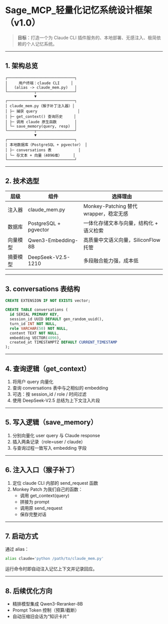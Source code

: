 # Sage_MCP_轻量化记忆系统设计框架（v1.0）

> **目标**：打造一个为 Claude CLI 插件服务的、本地部署、无感注入、极简依赖的个人记忆系统。

---

## 1. 架构总览

```
┌──────────────────────────────┐
│     用户终端：claude CLI     │
│   (alias -> claude_mem.py)   │
└────────────┬─────────────────┘
             ▼
┌──────────────────────────────┐
│ claude_mem.py（猴子补丁注入器）│
│ ├─ 捕获 query                  │
│ ├─ get_context() 查询历史     │
│ ├─ 调用 claude 原生函数        │
│ └─ save_memory(query, resp)  │
└────────────┬─────────────────┘
             ▼
┌──────────────────────────────┐
│ 本地数据库（PostgreSQL + pgvector） │
│ ├─ conversations 表            │
│ └─ 存文本 + 向量（4096维）     │
└──────────────────────────────┘
```

---

## 2. 技术选型

| 层级     | 组件                     | 选择理由                    |
|--------|------------------------|---------------------------|
| 注入器    | claude_mem.py          | Monkey-Patching 替代 wrapper，稳定无感 |
| 数据库    | PostgreSQL + pgvector | 一体化存储文本与向量，结构化 + 语义检索 |
| 向量模型  | Qwen3-Embedding-8B     | 高质量中文语义向量，SiliconFlow 托管 |
| 摘要模型  | DeepSeek-V2.5-1210     | 多段融合能力强，成本低             |

---

## 3. conversations 表结构

```sql
CREATE EXTENSION IF NOT EXISTS vector;

CREATE TABLE conversations (
  id SERIAL PRIMARY KEY,
  session_id UUID DEFAULT gen_random_uuid(),
  turn_id INT NOT NULL,
  role VARCHAR(50) NOT NULL,
  content TEXT NOT NULL,
  embedding VECTOR(4096),
  created_at TIMESTAMPTZ DEFAULT CURRENT_TIMESTAMP
);
```

---

## 4. 查询逻辑（get_context）

1. 将用户 query 向量化
2. 查询 conversations 表中与之相似的 embedding
3. 可选：按 session_id / role / 时间过滤
4. 使用 DeepSeek-V2.5 总结为上下文注入片段

---

## 5. 写入逻辑（save_memory）

1. 分别向量化 user query 与 Claude response
2. 插入两条记录（role=user / claude）
3. 与查询过程一致写入 embedding 字段

---

## 6. 注入入口（猴子补丁）

1. 定位 claude CLI 内部的 send_request 函数
2. Monkey Patch 为我们自己的函数：
   - 调用 get_context(query)
   - 拼接为 prompt
   - 调用原 send_request
   - 保存完整对话

---

## 7. 启动方式

通过 alias：

```bash
alias claude='python /path/to/claude_mem.py'
```

运行命令时即自动注入记忆上下文并记录回应。

---

## 8. 后续优化方向

- 精排模型集成 Qwen3-Reranker-8B
- Prompt Token 控制（预算/截断）
- 自动压缩旧会话为“知识卡片”
